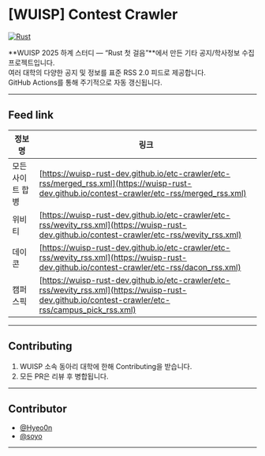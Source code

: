 # [WUISP] Contest Crawler

[![Rust](https://img.shields.io/badge/Rust-🦀-orange.svg)](https://www.rust-lang.org/)

**WUISP 2025 하계 스터디 — “Rust 첫 걸음”**에서 만든 기타 공지/학사정보 수집 프로젝트입니다.  
여러 대학의 다양한 공지 및 정보를 표준 RSS 2.0 피드로 제공합니다.  
GitHub Actions를 통해 주기적으로 자동 갱신됩니다.

---

## Feed link

| 정보명        | 링크                              |
| ------------- | --------------------------------- |
| 모든 사이트 합병    | [https://wuisp-rust-dev.github.io/etc-crawler/etc-rss/merged_rss.xml](https://wuisp-rust-dev.github.io/contest-crawler/etc-rss/merged_rss.xml) |
| 위비티    | [https://wuisp-rust-dev.github.io/etc-crawler/etc-rss/wevity_rss.xml](https://wuisp-rust-dev.github.io/contest-crawler/etc-rss/wevity_rss.xml) |
| 데이콘    | [https://wuisp-rust-dev.github.io/etc-crawler/etc-rss/wevity_rss.xml](https://wuisp-rust-dev.github.io/contest-crawler/etc-rss/dacon_rss.xml) |
| 캠퍼스픽    | [https://wuisp-rust-dev.github.io/etc-crawler/etc-rss/wevity_rss.xml](https://wuisp-rust-dev.github.io/contest-crawler/etc-rss/campus_pick_rss.xml) |

---

## Contributing

1. WUISP 소속 동아리 대학에 한해 Contributing을 받습니다.
2. 모든 PR은 리뷰 후 병합됩니다.

---

## Contributor

- [@Hyeo0n](https://github.com/Hyeo0n)
- [@soyo](https://github.com/oyossss)

---

